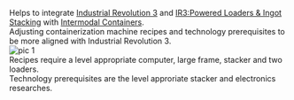 Helps to integrate [Industrial Revolution 3](https://mods.factorio.com/mod/IndustrialRevolution3) and [IR3:Powered Loaders & Ingot Stacking](https://mods.factorio.com/mod/IndustrialRevolution3LoadersStacking) with [Intermodal Containers](https://mods.factorio.com/mod/IntermodalContainers).  
Adjusting containerization machine recipes and technology prerequisites to be more aligned with Industrial Revolution 3.  
![pic 1](ir3-ic/.png)  
Recipes require a level appropriate computer, large frame, stacker and two loaders.  
Technology prerequisites are the level approriate stacker and electronics researches.  

